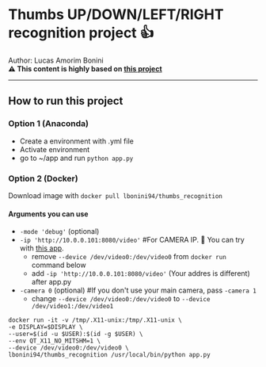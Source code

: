 # Thumbs UP/DOWN/LEFT/RIGHT recognition project :thumbsup: 
 
Author: Lucas Amorim Bonini  
**:warning: This content is highly based on [this project](https://github.com/greatsharma/Thumb-Gestures-Detection)**   

---

## How to run this project

### Option 1 (Anaconda)

- Create a environment with .yml file
- Activate environment
- go to ~/app and run `python app.py`

### Option 2 (Docker)

Download image with `docker pull lbonini94/thumbs_recognition`

#### Arguments you can use

- `-mode 'debug'` (optional)
- `-ip 'http://10.0.0.101:8080/video'` #For CAMERA IP. :calling: You can try with [this app](https://play.google.com/store/apps/details?id=com.pas.webcam&hl=pt).
  - remove `--device /dev/video0:/dev/video0` from `docker run` command below
  - add `-ip 'http://10.0.0.101:8080/video'` (Your addres is different) after app.py 
- `-camera 0` (optional)  #If you don't use your main camera, pass `-camera 1`
  - change `--device /dev/video0:/dev/video0` to `--device /dev/video1:/dev/video1`


```
docker run -it -v /tmp/.X11-unix:/tmp/.X11-unix \
-e DISPLAY=$DISPLAY \
--user=$(id -u $USER):$(id -g $USER) \
--env QT_X11_NO_MITSHM=1 \
--device /dev/video0:/dev/video0 \
lbonini94/thumbs_recognition /usr/local/bin/python app.py 
```